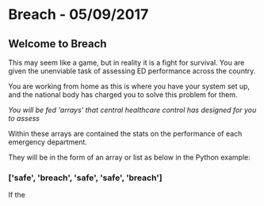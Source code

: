 # Breach - 05/09/2017

<h2> Welcome to Breach </h2>
<p>
This may seem like a game, but in reality it is a fight for survival. You are given the unenviable task of assessing ED performance across the country.

You are working from home as this is where you have your system set up, and the national body has charged you to solve this problem for them.
</p>
<em> You will be fed 'arrays' that central healthcare control has designed for you to assess </em>

Within these arrays are contained the stats on the performance of each emergency department.

They will be in the form of an array or list as below in the Python example:

<h3> ['safe', 'breach', 'safe', 'safe', 'breach'] </h3>

If the 
